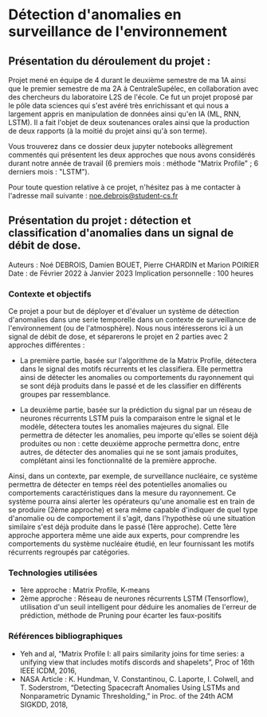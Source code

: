 # Détection d'anomalies en surveillance de l'environnement
## Présentation du déroulement du projet :
Projet mené en équipe de 4 durant le deuxième semestre de ma 1A ainsi que le premier semestre de ma 2A à CentraleSupélec, en collaboration avec des chercheurs du laboratoire L2S de l'école. Ce fut un projet proposé par le pôle data sciences qui s'est avéré très enrichissant et qui nous a largement appris en manipulation de données ainsi qu'en IA (ML, RNN, LSTM). Il a fait l'objet de deux soutenances orales ainsi que la production de deux rapports (à la moitié du projet ainsi qu'à son terme). 

Vous trouverez dans ce dossier deux jupyter notebooks allègrement commentés qui présentent les deux approches que nous avons considérés durant notre année de travail (6 premiers mois : méthode "Matrix Profile" ; 6 derniers mois : "LSTM").

Pour toute question relative à ce projet, n'hésitez pas à me contacter à l'adresse mail suivante : noe.debrois@student-cs.fr

## Présentation du projet : détection et classification d'anomalies dans un signal de débit de dose.

Auteurs : Noé DEBROIS, Damien BOUET, Pierre CHARDIN et Marion POIRIER
Date : de Février 2022 à Janvier 2023
Implication personnelle : 100 heures

### Contexte et objectifs

Ce projet a pour but de déployer et d'évaluer un système de détection d'anomalies dans une serie temporelle dans un contexte de surveillance de l'environnement (ou de l'atmosphère). Nous nous intéresserons ici à un signal de débit de dose, et séparerons le projet en 2 parties avec 2 approches différentes :

- La première partie, basée sur l'algorithme de la Matrix Profile, détectera dans le signal des motifs récurrents et les classifiera. Elle permettra ainsi de détecter les anomalies ou comportements du rayonnement qui se sont déjà produits dans le passé et de les classifier en différents groupes par ressemblance.

- La deuxième partie, basée sur la prédiction du signal par un réseau de neurones récurrents LSTM puis la comparaison entre le signal et le modèle, détectera toutes les anomalies majeures du signal. Elle permettra de détecter les anomalies, peu importe qu'elles se soient déjà produites ou non : cette deuxième approche permettra donc, entre autres, de détecter des anomalies qui ne se sont jamais produites, complétant ainsi les fonctionnalité de la première approche.

Ainsi, dans un contexte, par exemple, de surveillance nucléaire, ce système permettra de détecter en temps réel des potentielles anomalies ou comportements caractéristiques dans la mesure du rayonnement. Ce système pourra ainsi alerter les opérateurs qu'une anomalie est en train de se produire (2ème approche) et sera même capable d'indiquer de quel type d'anomalie ou de comportement il s'agit, dans l'hypothèse où une situation similaire s'est déjà produite dans le passé (1ère approche). Cette 1ère approche apportera même une aide aux experts, pour comprendre les comportements du système nucléaire étudié, en leur fournissant les motifs récurrents regroupés par catégories.

### Technologies utilisées

- 1ère approche : Matrix Profile, K-means
- 2ème approche : Réseau de neurones récurrents LSTM (Tensorflow), utilisation d'un seuil intelligent pour déduire les anomalies de l'erreur de prédiction, méthode de Pruning pour écarter les faux-positifs

### Références bibliographiques

- Yeh and al, “Matrix Profile I: all pairs similarity joins for time series: a unifying view that includes motifs discords and shapelets”, Proc of 16th IEEE ICDM, 2016,
- NASA Article : K. Hundman, V. Constantinou, C. Laporte, I. Colwell, and T. Soderstrom, “Detecting Spacecraft Anomalies Using LSTMs and Nonparametric Dynamic Thresholding,” in Proc. of the 24th ACM SIGKDD, 2018,
